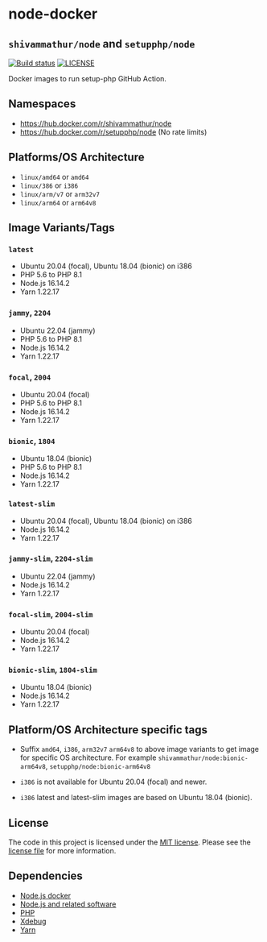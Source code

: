 # node-docker 
## `shivammathur/node` and `setupphp/node`

<a href="https://github.com/shivammathur/node-docker" title="Docker images to run setup-php GitHub Action"><img alt="Build status" src="https://github.com/shivammathur/node-docker/workflows/Build/badge.svg"></a>
<a href="https://github.com/shivammathur/node-docker/blob/main/LICENSE" title="license"><img alt="LICENSE" src="https://img.shields.io/badge/license-MIT-428f7e.svg"></a>

Docker images to run setup-php GitHub Action.

## Namespaces

- https://hub.docker.com/r/shivammathur/node
- https://hub.docker.com/r/setupphp/node (No rate limits)

## Platforms/OS Architecture

- `linux/amd64` or `amd64`
- `linux/386` or `i386`
- `linux/arm/v7` or `arm32v7`
- `linux/arm64` or `arm64v8`

## Image Variants/Tags

### `latest`

- Ubuntu 20.04 (focal), Ubuntu 18.04 (bionic) on i386
- PHP 5.6 to PHP 8.1
- Node.js 16.14.2
- Yarn 1.22.17

### `jammy`, `2204`

- Ubuntu 22.04 (jammy)
- PHP 5.6 to PHP 8.1
- Node.js 16.14.2
- Yarn 1.22.17

### `focal`, `2004`

- Ubuntu 20.04 (focal)
- PHP 5.6 to PHP 8.1
- Node.js 16.14.2
- Yarn 1.22.17

### `bionic`, `1804`

- Ubuntu 18.04 (bionic)
- PHP 5.6 to PHP 8.1
- Node.js 16.14.2
- Yarn 1.22.17

### `latest-slim`

- Ubuntu 20.04 (focal), Ubuntu 18.04 (bionic) on i386
- Node.js 16.14.2
- Yarn 1.22.17

### `jammy-slim`, `2204-slim`

- Ubuntu 22.04 (jammy)
- Node.js 16.14.2
- Yarn 1.22.17

### `focal-slim`, `2004-slim`

- Ubuntu 20.04 (focal)
- Node.js 16.14.2
- Yarn 1.22.17

### `bionic-slim`, `1804-slim`

- Ubuntu 18.04 (bionic)
- Node.js 16.14.2
- Yarn 1.22.17

## Platform/OS Architecture specific tags

- Suffix `amd64`, `i386`, `arm32v7` `arm64v8` to above image variants to get image for specific OS architecture.
For example `shivammathur/node:bionic-arm64v8`, `setupphp/node:bionic-arm64v8`

- `i386` is not available for Ubuntu 20.04 (focal) and newer.
- `i386` latest and latest-slim images are based on Ubuntu 18.04 (bionic).

## License

The code in this project is licensed under the [MIT license](http://choosealicense.com/licenses/mit/).
Please see the [license file](LICENSE) for more information.

## Dependencies
- [Node.js docker](https://github.com/nodejs/docker-node/blob/master/LICENSE)
- [Node.js and related software](https://github.com/nodejs/node/blob/master/LICENSE)
- [PHP](https://github.com/php/php-src/blob/master/LICENSE)
- [Xdebug](https://github.com/xdebug/xdebug/blob/master/LICENSE)
- [Yarn](https://github.com/yarnpkg/yarn/blob/master/LICENSE)
